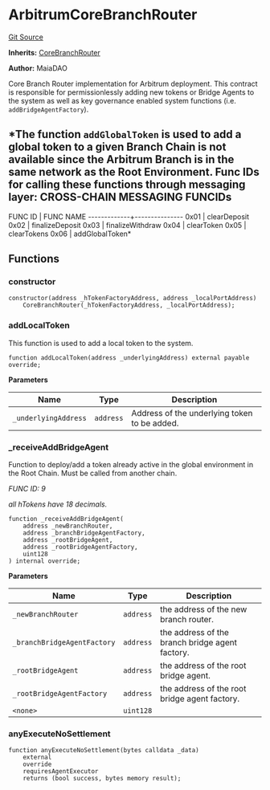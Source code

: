 # ArbitrumCoreBranchRouter
[Git Source](https://github.com/Maia-DAO/test-env-V2/blob/84b5f9e8695c91ddb02f27bb3dfb1c652f55ced4/ulysses-omnichain/ArbitrumCoreBranchRouter.sol)

**Inherits:**
[CoreBranchRouter](/ulysses-omnichain/CoreBranchRouter.sol/contract.CoreBranchRouter.md)

**Author:**
MaiaDAO

Core Branch Router implementation for Arbitrum deployment.
This contract is responsible for permissionlessly adding new
tokens or Bridge Agents to the system as well as key governance
enabled system functions (i.e. `addBridgeAgentFactory`).

*The function `addGlobalToken` is used to add a global token to a
given Branch Chain is not available since the Arbitrum Branch is
in the same network as the Root Environment.
Func IDs for calling these functions through messaging layer:
CROSS-CHAIN MESSAGING FUNCIDs
-----------------------------
FUNC ID      | FUNC NAME
-------------+---------------
0x01         | clearDeposit
0x02         | finalizeDeposit
0x03         | finalizeWithdraw
0x04         | clearToken
0x05         | clearTokens
0x06         | addGlobalToken*


## Functions
### constructor


```solidity
constructor(address _hTokenFactoryAddress, address _localPortAddress)
    CoreBranchRouter(_hTokenFactoryAddress, _localPortAddress);
```

### addLocalToken

This function is used to add a local token to the system.


```solidity
function addLocalToken(address _underlyingAddress) external payable override;
```
**Parameters**

|Name|Type|Description|
|----|----|-----------|
|`_underlyingAddress`|`address`|Address of the underlying token to be added.|


### _receiveAddBridgeAgent

Function to deploy/add a token already active in the global environment in the Root Chain. Must be called from another chain.

*FUNC ID: 9*

*all hTokens have 18 decimals.*


```solidity
function _receiveAddBridgeAgent(
    address _newBranchRouter,
    address _branchBridgeAgentFactory,
    address _rootBridgeAgent,
    address _rootBridgeAgentFactory,
    uint128
) internal override;
```
**Parameters**

|Name|Type|Description|
|----|----|-----------|
|`_newBranchRouter`|`address`|the address of the new branch router.|
|`_branchBridgeAgentFactory`|`address`|the address of the branch bridge agent factory.|
|`_rootBridgeAgent`|`address`|the address of the root bridge agent.|
|`_rootBridgeAgentFactory`|`address`|the address of the root bridge agent factory.|
|`<none>`|`uint128`||


### anyExecuteNoSettlement


```solidity
function anyExecuteNoSettlement(bytes calldata _data)
    external
    override
    requiresAgentExecutor
    returns (bool success, bytes memory result);
```

